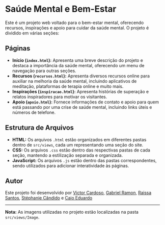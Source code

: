 # Saúde Mental e Bem-Estar

Este é um projeto web voltado para o bem-estar mental, oferecendo recursos, inspirações e apoio para cuidar da saúde mental. O projeto é dividido em várias seções:

## Páginas

- **Início (`index.html`):** Apresenta uma breve descrição do projeto e destaca a importância da saúde mental, oferecendo um menu de navegação para outras seções.
- **Recursos (`recursos.html`):** Apresenta diversos recursos online para auxiliar na melhoria da saúde mental, incluindo aplicativos de meditação, plataformas de terapia online e muito mais.
- **Inspirações (`inspiracao.html`):** Apresenta histórias de superação e relatos inspiradores para motivar os visitantes.
- **Apoio (`apoio.html`):** Fornece informações de contato e apoio para quem está passando por uma crise de saúde mental, incluindo links úteis e números de telefone.

## Estrutura de Arquivos

- **HTML:** Os arquivos `.html` estão organizados em diferentes pastas dentro de `src/views`, cada um representando uma seção do site.
- **CSS:** Os arquivos `.css` estão dentro das respectivas pastas de cada seção, mantendo a estilização separada e organizada.
- **JavaScript:** Os arquivos `.js` estão dentro das pastas correspondentes, sendo utilizados para adicionar interatividade às páginas.

## Autor

Este projeto foi desenvolvido por [Victor Cardoso](https://github.com/VictorCDS-p), [Gabriel Ramon](https://github.com/GabrielRER), [Raissa Santos](https://github.com/rah9678), [Stéphanie Cândido](https://github.com/ste-coding) e [Caio Eduardo](https://github.com/Caioedumartins)

---

**Nota:** As imagens utilizadas no projeto estão localizadas na pasta `src/views/Image`.
